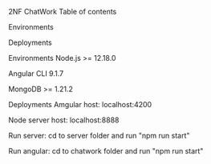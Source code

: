 2NF ChatWork
Table of contents

Environments

Deployments

Environments
Node.js >= 12.18.0

Angular CLI 9.1.7

MongoDB >= 1.21.2

Deployments
Amgular host: localhost:4200

Node server host: localhost:8888

Run server: cd to server folder and run "npm run start"

Run angular: cd to chatwork folder and run "npm run start"
